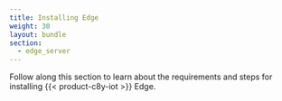 ```yaml
---
title: Installing Edge
weight: 30
layout: bundle
section:
  - edge_server
---
```


Follow along this section to learn about the requirements and steps for installing {{< product-c8y-iot >}} Edge.
